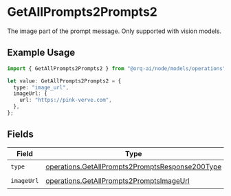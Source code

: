 # GetAllPrompts2Prompts2

The image part of the prompt message. Only supported with vision models.

## Example Usage

```typescript
import { GetAllPrompts2Prompts2 } from "@orq-ai/node/models/operations";

let value: GetAllPrompts2Prompts2 = {
  type: "image_url",
  imageUrl: {
    url: "https://pink-verve.com",
  },
};
```

## Fields

| Field                                                                                                              | Type                                                                                                               | Required                                                                                                           | Description                                                                                                        |
| ------------------------------------------------------------------------------------------------------------------ | ------------------------------------------------------------------------------------------------------------------ | ------------------------------------------------------------------------------------------------------------------ | ------------------------------------------------------------------------------------------------------------------ |
| `type`                                                                                                             | [operations.GetAllPrompts2PromptsResponse200Type](../../models/operations/getallprompts2promptsresponse200type.md) | :heavy_check_mark:                                                                                                 | N/A                                                                                                                |
| `imageUrl`                                                                                                         | [operations.GetAllPrompts2PromptsImageUrl](../../models/operations/getallprompts2promptsimageurl.md)               | :heavy_check_mark:                                                                                                 | N/A                                                                                                                |